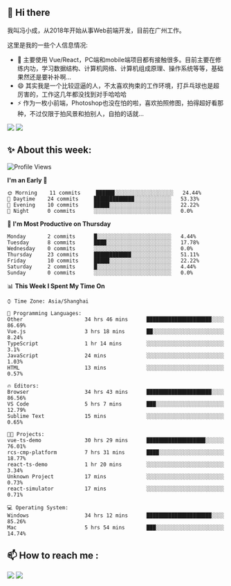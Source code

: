 ## 👋 Hi there

我叫冯小成，从2018年开始从事Web前端开发，目前在广州工作。

这里是我的一些个人信息情况:

- 🌱 主要使用 Vue/React，PC端和mobile端项目都有接触很多。目前主要在修练内功，学习数据结构、计算机网络、计算机组成原理、操作系统等等，基础果然还是要补补啊...
- 😄 其实我是一个比较逗逼的人，不太喜欢拘束的工作环境，打乒乓球也是超厉害的，工作这几年都没找到对手哈哈哈
- ⚡ 作为一枚小前端，Photoshop也没在怕的啦，喜欢拍照修图，拍得超好看那种，不过仅限于拍风景和拍别人，自拍的话就...

![](https://github-readme-stats.vercel.app/api?username=fxpixels&theme=graywhite&hide_border=true)
![](https://github-readme-stats.vercel.app/api/top-langs/?username=fxpixels&hide_border=true&layout=compact)

<!--
<img src="https://github-readme-stats.vercel.app/api?username=fxpixels&theme=graywhite&hide_border=true" width="500" alt=""/>
<img src="https://github-readme-stats.vercel.app/api/top-langs/?username=fxpixels&hide_border=true&layout=compact" width="300" alt=""/>
-->
## ✨ About this week:
<!--START_SECTION:waka-->
![Profile Views](http://img.shields.io/badge/Profile%20Views-0-blue)

**I'm an Early 🐤** 

```text
🌞 Morning    11 commits     ██████░░░░░░░░░░░░░░░░░░░   24.44% 
🌆 Daytime    24 commits     █████████████░░░░░░░░░░░░   53.33% 
🌃 Evening    10 commits     █████░░░░░░░░░░░░░░░░░░░░   22.22% 
🌙 Night      0 commits      ░░░░░░░░░░░░░░░░░░░░░░░░░   0.0%

```
📅 **I'm Most Productive on Thursday** 

```text
Monday       2 commits      █░░░░░░░░░░░░░░░░░░░░░░░░   4.44% 
Tuesday      8 commits      ████░░░░░░░░░░░░░░░░░░░░░   17.78% 
Wednesday    0 commits      ░░░░░░░░░░░░░░░░░░░░░░░░░   0.0% 
Thursday     23 commits     ████████████░░░░░░░░░░░░░   51.11% 
Friday       10 commits     █████░░░░░░░░░░░░░░░░░░░░   22.22% 
Saturday     2 commits      █░░░░░░░░░░░░░░░░░░░░░░░░   4.44% 
Sunday       0 commits      ░░░░░░░░░░░░░░░░░░░░░░░░░   0.0%

```


📊 **This Week I Spent My Time On** 

```text
⌚︎ Time Zone: Asia/Shanghai

💬 Programming Languages: 
Other                    34 hrs 46 mins      █████████████████████░░░░   86.69% 
Vue.js                   3 hrs 18 mins       ██░░░░░░░░░░░░░░░░░░░░░░░   8.24% 
TypeScript               1 hr 14 mins        ░░░░░░░░░░░░░░░░░░░░░░░░░   3.1% 
JavaScript               24 mins             ░░░░░░░░░░░░░░░░░░░░░░░░░   1.03% 
HTML                     13 mins             ░░░░░░░░░░░░░░░░░░░░░░░░░   0.57%

🔥 Editors: 
Browser                  34 hrs 43 mins      █████████████████████░░░░   86.56% 
VS Code                  5 hrs 7 mins        ███░░░░░░░░░░░░░░░░░░░░░░   12.79% 
Sublime Text             15 mins             ░░░░░░░░░░░░░░░░░░░░░░░░░   0.65%

🐱‍💻 Projects: 
vue-ts-demo              30 hrs 29 mins      ███████████████████░░░░░░   76.01% 
rcs-cmp-platform         7 hrs 31 mins       ████░░░░░░░░░░░░░░░░░░░░░   18.77% 
react-ts-demo            1 hr 20 mins        ░░░░░░░░░░░░░░░░░░░░░░░░░   3.34% 
Unknown Project          17 mins             ░░░░░░░░░░░░░░░░░░░░░░░░░   0.73% 
react-simulator          17 mins             ░░░░░░░░░░░░░░░░░░░░░░░░░   0.71%

💻 Operating System: 
Windows                  34 hrs 12 mins      █████████████████████░░░░   85.26% 
Mac                      5 hrs 54 mins       ███░░░░░░░░░░░░░░░░░░░░░░   14.74%

```


<!--END_SECTION:waka-->

## :mailbox: How to reach me : 

[<img src="https://img.icons8.com/bubbles/50/000000/gmail.png"/>](mailto:iampcfox@gmail.com)
[<img target="_blank" src="https://img.icons8.com/bubbles/50/000000/github.png">](https://github.com/FxPixels)



<!-- ![Visitor Badge](https://visitor-badge.laobi.icu/badge?page_id=fxpixels) -->

<!--
**FxPixels/FxPixels** is a ✨ _special_ ✨ repository because its `README.md` (this file) appears on your GitHub profile.

Here are some ideas to get you started:

- 🔭 I’m currently working on ...
- 🌱 I’m currently learning ...
- 👯 I’m looking to collaborate on ...
- 🤔 I’m looking for help with ...
- 💬 Ask me about ...
- 📫 How to reach me: ...
- 😄 Pronouns: ...
- ⚡ Fun fact: ...
-->
